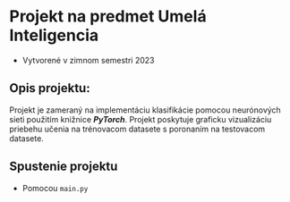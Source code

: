 # Projekt na predmet Umelá Inteligencia

* Vytvorené v zimnom semestri 2023

## Opis projektu:
Projekt je zameraný na implementáciu klasifikácie pomocou neurónových sieti použitím knižnice
***PyTorch***. Projekt poskytuje graficku vizualizáciu priebehu učenia na trénovacom datasete s poronaním na testovacom datasete.
## Spustenie projektu
* Pomocou `main.py`
